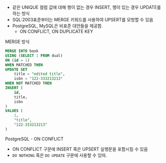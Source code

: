 - 같은 UNIQUE 컬럼 값에 대해 행이 없는 경우 INSERT, 행이 있는 경우 UPDATE를 하는 방식
- SQL:2003표준부터는 MERGE 키워드를 사용하여 UPSERT를 모방할 수 있음
- PostgreSQL, MySQL은 비표준 대안들을 제공함. 
	- ON CONFLICT, ON DUPLICATE KEY

MERGE 방식
```sql
MERGE INTO book
USING (SELECT 1 FROM dual)
ON (id = 1)
WHEN MATCHED THEN 
UPDATE SET 
	title = "edited title",
	isbn = "122-333213213"
WHEN NOT MATCHED THEN 
INSERT (
	id,
	title,
	isbn
)
VALUES (
	1,
	"title",
	"122-333213213"
)
```

PostgreSQL - ON CONFLICT
- ON CONFLICT 구문에 INSERT 혹은 UPSERT 실행문을 포함시킬 수 있음
- `DO NOTHING` 혹은 `DO UPDATE` 구문에 사용할 수 있따.